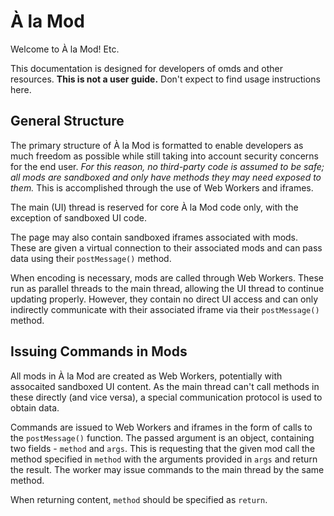 # À la Mod

Welcome to À la Mod!  Etc.

This documentation is designed for developers of omds and other resources.  **This is not a user guide.**  Don't expect to find usage instructions here.

## General Structure

The primary structure of À la Mod is formatted to enable developers as much freedom as possible while still taking into account security concerns for the end user.  *For this reason, no third-party code is assumed to be safe; all mods are sandboxed and only have methods they may need exposed to them.*  This is accomplished through the use of Web Workers and iframes.

The main (UI) thread is reserved for core À la Mod code only, with the exception of sandboxed UI code.

The page may also contain sandboxed iframes associated with mods.  These are given a virtual connection to their associated mods and can pass data using their `postMessage()` method.

When encoding is necessary, mods are called through Web Workers.  These run as parallel threads to the main thread, allowing the UI thread to continue updating properly.  However, they contain no direct UI access and can only indirectly communicate with their associated iframe via their `postMessage()` method.

## Issuing Commands in Mods

All mods in À la Mod are created as Web Workers, potentially with assocaited sandboxed UI content.  As the main thread can't call methods in these directly (and vice versa), a special communication protocol is used to obtain data.

Commands are issued to Web Workers and iframes in the form of calls to the `postMessage()` function.  The passed argument is an object, containing two fields - `method` and `args`.  This is requesting that the given mod call the method specified in `method` with the arguments provided in `args` and return the result.  The worker may issue commands to the main thread by the same method.

When returning content, `method` should be specified as `return`.
